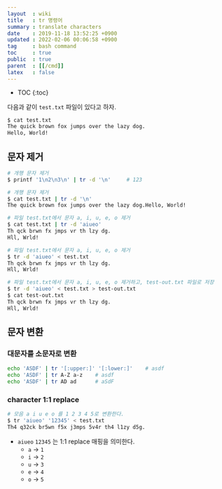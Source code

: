```yaml
---
layout  : wiki
title   : tr 명령어
summary : translate characters
date    : 2019-11-18 13:52:25 +0900
updated : 2022-02-06 00:06:58 +0900
tag     : bash command
toc     : true
public  : true
parent  : [[/cmd]]
latex   : false
---
```

* TOC
{:toc}

다음과 같이 `test.txt` 파일이 있다고 하자.

```sh
$ cat test.txt
The quick brown fox jumps over the lazy dog.
Hello, World!
```

## 문자 제거

```sh
# 개행 문자 제거
$ printf '1\n2\n3\n' | tr -d '\n'     # 123

# 개행 문자 제거
$ cat test.txt | tr -d '\n'
The quick brown fox jumps over the lazy dog.Hello, World!
```

```sh
# 파일 test.txt에서 문자 a, i, u, e, o 제거
$ cat test.txt | tr -d 'aiueo'
Th qck brwn fx jmps vr th lzy dg.
Hll, Wrld!

# 파일 test.txt에서 문자 a, i, u, e, o 제거
$ tr -d 'aiueo' < test.txt
Th qck brwn fx jmps vr th lzy dg.
Hll, Wrld!

# 파일 test.txt에서 문자 a, i, u, e, o 제거하고, test-out.txt 파일로 저장
$ tr -d 'aiueo' < test.txt > test-out.txt
$ cat test-out.txt
Th qck brwn fx jmps vr th lzy dg.
Hll, Wrld!
```

## 문자 변환

### 대문자를 소문자로 변환

```sh
echo 'ASDF' | tr '[:upper:]' '[:lower:]'    # asdf
echo 'ASDF' | tr A-Z a-z    # asdf
echo 'ASDF' | tr AD ad      # aSdF
```

### character 1:1 replace

```sh
# 모음 a i u e o 를 1 2 3 4 5로 변환한다.
$ tr 'aiueo' '12345' < test.txt
Th4 q32ck br5wn f5x j3mps 5v4r th4 l1zy d5g.
```

- `aiueo` `12345` 는 1:1 replace 매핑을 의미한다.
    - `a` → `1`
    - `i` → `2`
    - `u` → `3`
    - `e` → `4`
    - `o` → `5`

